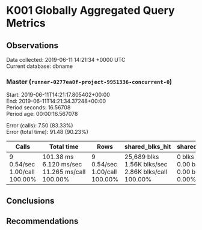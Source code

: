 # K001 Globally Aggregated Query Metrics

## Observations ##
Data collected: 2019-06-11 14:21:34 +0000 UTC  
Current database: dbname  



### Master (`runner-0277ea0f-project-9951336-concurrent-0`) ###
Start: 2019-06-11T14:21:17.805402+00:00  
End: 2019-06-11T14:21:34.37248+00:00  
Period seconds: 16.56708  
Period age: 00:00:16.567078  

Error (calls): 7.50 (83.33%)  
Error (total time): 91.48 (90.23%)

| Calls | Total&nbsp;time | Rows | shared_blks_hit | shared_blks_read | shared_blks_dirtied | shared_blks_written | blk_read_time | blk_write_time | kcache_reads | kcache_writes | kcache_user_time_ms | kcache_system_time |
|-------|------------|------|-----------------|------------------|---------------------|---------------------|---------------|----------------|--------------|---------------|---------------------|--------------------|
|9<br/>0.54/sec<br/>1.00/call<br/>100.00% |101.38&nbsp;ms<br/>6.120&nbsp;ms/sec<br/>11.265&nbsp;ms/call<br/>100.00% |9<br/>0.54/sec<br/>1.00/call<br/>100.00% |25,689&nbsp;blks<br/>1.56K&nbsp;blks/sec<br/>2.86K&nbsp;blks/call<br/>100.00% |0&nbsp;blks<br/>0.00&nbsp;blks/sec<br/>0.00&nbsp;blks/call<br/>0.00% |0&nbsp;blks<br/>0.00&nbsp;blks/sec<br/>0.00&nbsp;blks/call<br/>0.00% |0&nbsp;blks<br/>0.00&nbsp;blks/sec<br/>0.00&nbsp;blks/call<br/>0.00% |0.00&nbsp;ms<br/>0.000&nbsp;ms/sec<br/>0.000&nbsp;ms/call<br/>0.00% |0.00&nbsp;ms<br/>0.000&nbsp;ms/sec<br/>0.000&nbsp;ms/call<br/>0.00% |0.00&nbsp;bytes<br/>0.00&nbsp;bytes/sec<br/>0.00&nbsp;bytes/call<br/>0.00% |0.00&nbsp;bytes<br/>0.00&nbsp;bytes/sec<br/>0.00&nbsp;bytes/call<br/>0.00% |0.00&nbsp;ms<br/>0.000&nbsp;ms/sec<br/>0.000&nbsp;ms/call<br/>0.00% |0.00&nbsp;ms<br/>0.000&nbsp;ms/sec<br/>0.000&nbsp;ms/call<br/>0.00%|





## Conclusions ##


## Recommendations ##

